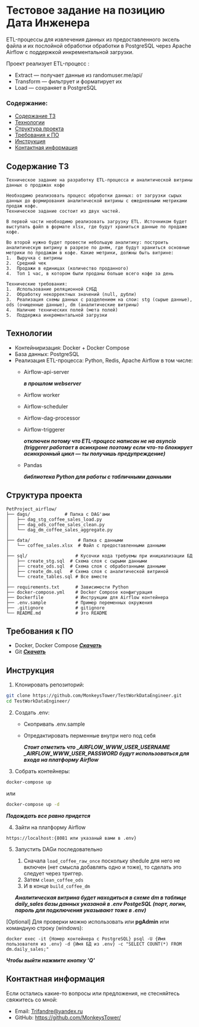 # Тестовое задание на позицию Дата Инженера

ETL-процессы для извлечения данных из предоставленного эксель файла и их послойной  обработки обработки в PostgreSQL через Apache Airflow с поддержкой инкрементальной загрузки.

Проект реализует ETL-процесс :
- Extract — получает данные из randomuser.me/api/
- Transform — фильтрует и форматирует их
- Load — сохраняет в PostgreSQL

### Содержание:
- [Содержание ТЗ](#содержание-тз)
- [Технологии](#технологии)
- [Структура проекта](#структура-проекта)
- [Требования к ПО](#требования-к-по)
- [Инструкция](#инструкция)
- [Контактная информация](#контактная-информация)

## Содержание ТЗ

```
Техническое задание на разработку ETL-процесса и аналитической витрины данных о продажах кофе

Необходимо реализовать процесс обработки данных: от загрузки сырых данных до формирования аналитической витрины с ежедневными метриками продаж кофе.
Техническое задание состоит из двух частей. 

В первой части необходимо реализовать загрузку ETL. Источником будет выступать файл в формате xlsx, где будут храниться данные по продаже кофе. 

Во второй нужно будет провести небольшую аналитику: построить аналитическую витрину в разрезе по дням, где будут храниться основные метрики по продажам в кофе. Какие метрики, должны быть витрине:
1.	Выручка с витрины	
2.	Средний чек
3.	Продажи в единицах (количество проданного)
4.	Топ 1 час, в котором были проданы больше всего кофе за день	

Технические требования:
1.	Использование реляционной СУБД
2.	Обработку некорректных значений (null, дубли)
3.	Реализация схемы данных с разделением на слои: stg (сырые данные), ods (очищенные данные), dm (аналитические витрины)
4.	Наличие технических полей (мета полей)
5.	Поддержка инкрементальной загрузки
```

## Технологии

- Контейниризация: Docker + Docker Compose
- База данных: PostgreSQL
- Реализация ETL-процесса: Python, Redis, Apache Airflow
    в том числе:
    - Airflow-api-server 
    
        ***в прошлом webserver***
    - Airflow worker
    - Airflow-scheduler
    - Airflow-dag-processor
    - Airflow-triggerer 
    
        ***отключен потому что ETL-процесс написан не на asyncio (triggerer работает в асинхроне поэтому если что-то блокирует асинхронный цикл — ты получишь предупреждение)***
    -  Pandas
    
        ***библиотека Python для работы с табличными данными*** 



## Структура проекта

```
PetProject_airflow/
├── dags/             # Папка с DAG'ами
│   ├── dag_stg_coffee_sales_load.py
│   ├── dag_ods_coffee_sales_clean.py
│   └── dag_dm_coffee_sales_aggregate.py
│
├── data/                  # Папка с данными
│   └── coffee_sales.xlsx  # Файл с предоставленными данными
│
├── sql/                  # Кусочки кода требуемы при инициализации БД
│   ├── create_stg.sql  # Схема слоя с сырыми данными
│   ├── create_ods.sql  # Схема слоя с обработанными данными
│   ├── create_dm.sql   # Схема слоя с аналитической витриной
│   └── create_tables.sql # Все вместе
│
├── requirements.txt      # Зависимости Python
├── docker-compose.yml    # Docker Compose конфигурация
├── Dockerfile            # Инструкции для Airflow контейнера
├── .env.sample           # Пример переменных окружения
├── .gitignore            # gitignore
└── README.md             # Это README
```

## Требования к ПО

- Docker, Docker Compose ***[Скачать](https://docs.docker.com/get-started/get-docker/ "В Docker Desktop уже все есть")***
- Git ***[Скачать](https://git-scm.com/downloads)***

## Инструкция

1. Клонировать репозиторий:
```bash
git clone https://github.com/MonkeysTower/TestWorkDataEngineer.git
cd TestWorkDataEngineer/
```

2. Создать .env:
    - Скопривать .env.sample
    - Отредактировать перменные внутри него под себя 
    
        ***Стоит отметить что \_AIRFLOW\_WWW\_USER\_USERNAME \_AIRFLOW\_WWW\_USER\_PASSWORD будут использоваться для входа на платформу Airflow***

3. Собрать контейнеры:
```cmd
docker-compose up
```
или
```cmd
docker-compose up -d
```
***Подождать все равно придется***

4. Зайти на платформу Airflow 
```https
https://localhost:{8081 или указаный вами в .env}
```

5. Запустить DAGи последовательно
    1. Сначала ```load_coffee_raw_once``` поскольку shedule для него не включен (нет смысла добавлять одно и тоже), то сделать это следует через триггер.
    2. Затем ```clean_coffee_ods```
    3. И в конце ```build_coffee_dm```

    ***Аналитическая витрина будет находиться в схеме dm в таблице daily_sales базы данных указаной в .env PostgeSQL (порт, логин, пароль для подключения указывают тоже в .env)***

\[Optional\] Для проверки можно использовать или **pgAdmin** или командную строку (windows):
```
docker exec -it {Номер контейнера с PostgreSQL} psql -U {Имя пользователя из .env} -d {Имя БД из .env} -c "SELECT COUNT(*) FROM dm.daily_sales;"
```
***Чтобы выйти нажмите кнопку 'Q'***

## Контактная информация
Если остались какие-то вопросы или предложения, не стесняйтесь свяжитесь со мной:
 - Email: Trifandre@yandex.ru
 - GitHub: <https://github.com/MonkeysTower/>
